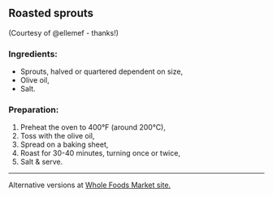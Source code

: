 ## Roasted sprouts    
(Courtesy of @ellemef - thanks!)

### Ingredients:

* Sprouts, halved or quartered dependent on size,
* Olive oil,
* Salt.


### Preparation:

1. Preheat the oven to 400°F (around 200°C),
2. Toss with the olive oil,
3. Spread on a baking sheet,
4. Roast for 30-40 minutes, turning once or twice,
5. Salt & serve.

---- 

Alternative versions at [Whole Foods Market site.](http://www.wholefoodsmarket.com/recipe/oven-roasted-brussels-sprouts)